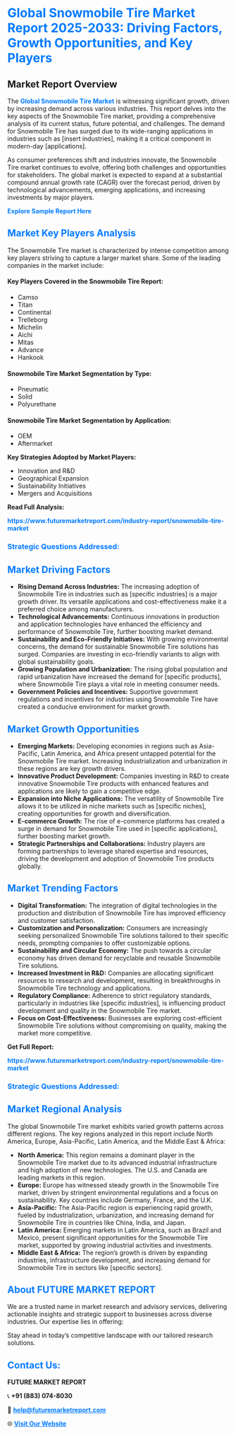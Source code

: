 <h1 style="color: #007BFF;">Global Snowmobile Tire Market Report 2025-2033: Driving Factors, Growth Opportunities, and Key Players</h1>

<section id="overview">
<h2>Market Report Overview</h2>
<p>The <a href="https://www.futuremarketreport.com/industry-report/snowmobile-tire-market" style="color: #007BFF; text-decoration: none;"><strong>Global Snowmobile Tire Market</strong></a> is witnessing significant growth, driven by increasing demand across various industries. This report delves into the key aspects of the Snowmobile Tire market, providing a comprehensive analysis of its current status, future potential, and challenges. The demand for Snowmobile Tire has surged due to its wide-ranging applications in industries such as [insert industries], making it a critical component in modern-day [applications].</p>
<p>As consumer preferences shift and industries innovate, the Snowmobile Tire market continues to evolve, offering both challenges and opportunities for stakeholders. The global market is expected to expand at a substantial compound annual growth rate (CAGR) over the forecast period, driven by technological advancements, emerging applications, and increasing investments by major players.</p>
</section>

<section id="overview">
<p><a href="https://www.futuremarketreport.com/request-sample/reportId=41110" style="color: #007BFF; text-decoration: none;"><strong>Explore Sample Report Here</strong></a></p>
</section>

<section id="key-players">
<h2 style="color: #007BFF;">Market Key Players Analysis</h2>
<p>The Snowmobile Tire market is characterized by intense competition among key players striving to capture a larger market share. Some of the leading companies in the market include:</p>
<h4>Key Players Covered in the Snowmobile Tire Report:</h4>
<ul><li>Camso</li><li>Titan</li><li>Continental</li><li>Trelleborg</li><li>Michelin</li><li>Aichi</li><li>Mitas</li><li>Advance</li><li>Hankook</li></ul>
<h4>Snowmobile Tire Market Segmentation by Type:</h4>
<ul><li>Pneumatic</li><li>Solid</li><li>Polyurethane</li></ul>

<h4>Snowmobile Tire Market Segmentation by Application:</h4>
<ul><li>OEM</li><li>Aftermarket</li></ul>
<p><strong>Key Strategies Adopted by Market Players:</strong></p>
<ul>
<li>Innovation and R&D</li>
<li>Geographical Expansion</li>
<li>Sustainability Initiatives</li>
<li>Mergers and Acquisitions</li>
</ul>
</section>

<section>
<p><strong>Read Full Analysis: </strong></p><a href="https://www.futuremarketreport.com/industry-report/snowmobile-tire-market" style="color: #007BFF; text-decoration: none;"><strong>https://www.futuremarketreport.com/industry-report/snowmobile-tire-market</strong></a>
<h3 style="color: #007BFF;">Strategic Questions Addressed:</h3>
</section>

<section id="driving-factors">
<h2 style="color: #007BFF;">Market Driving Factors</h2>
<ul>
<li><strong>Rising Demand Across Industries:</strong> The increasing adoption of Snowmobile Tire in industries such as [specific industries] is a major growth driver. Its versatile applications and cost-effectiveness make it a preferred choice among manufacturers.</li>
<li><strong>Technological Advancements:</strong> Continuous innovations in production and application technologies have enhanced the efficiency and performance of Snowmobile Tire, further boosting market demand.</li>
<li><strong>Sustainability and Eco-Friendly Initiatives:</strong> With growing environmental concerns, the demand for sustainable Snowmobile Tire solutions has surged. Companies are investing in eco-friendly variants to align with global sustainability goals.</li>
<li><strong>Growing Population and Urbanization:</strong> The rising global population and rapid urbanization have increased the demand for [specific products], where Snowmobile Tire plays a vital role in meeting consumer needs.</li>
<li><strong>Government Policies and Incentives:</strong> Supportive government regulations and incentives for industries using Snowmobile Tire have created a conducive environment for market growth.</li>
</ul>
</section>

<section id="growth-opportunities">
<h2 style="color: #007BFF;">Market Growth Opportunities</h2>
<ul>
<li><strong>Emerging Markets:</strong> Developing economies in regions such as Asia-Pacific, Latin America, and Africa present untapped potential for the Snowmobile Tire market. Increasing industrialization and urbanization in these regions are key growth drivers.</li>
<li><strong>Innovative Product Development:</strong> Companies investing in R&D to create innovative Snowmobile Tire products with enhanced features and applications are likely to gain a competitive edge.</li>
<li><strong>Expansion into Niche Applications:</strong> The versatility of Snowmobile Tire allows it to be utilized in niche markets such as [specific niches], creating opportunities for growth and diversification.</li>
<li><strong>E-commerce Growth:</strong> The rise of e-commerce platforms has created a surge in demand for Snowmobile Tire used in [specific applications], further boosting market growth.</li>
<li><strong>Strategic Partnerships and Collaborations:</strong> Industry players are forming partnerships to leverage shared expertise and resources, driving the development and adoption of Snowmobile Tire products globally.</li>
</ul>
</section>

<section id="trending-factors">
<h2 style="color: #007BFF;">Market Trending Factors</h2>
<ul>
<li><strong>Digital Transformation:</strong> The integration of digital technologies in the production and distribution of Snowmobile Tire has improved efficiency and customer satisfaction.</li>
<li><strong>Customization and Personalization:</strong> Consumers are increasingly seeking personalized Snowmobile Tire solutions tailored to their specific needs, prompting companies to offer customizable options.</li>
<li><strong>Sustainability and Circular Economy:</strong> The push towards a circular economy has driven demand for recyclable and reusable Snowmobile Tire solutions.</li>
<li><strong>Increased Investment in R&D:</strong> Companies are allocating significant resources to research and development, resulting in breakthroughs in Snowmobile Tire technology and applications.</li>
<li><strong>Regulatory Compliance:</strong> Adherence to strict regulatory standards, particularly in industries like [specific industries], is influencing product development and quality in the Snowmobile Tire market.</li>
<li><strong>Focus on Cost-Effectiveness:</strong> Businesses are exploring cost-efficient Snowmobile Tire solutions without compromising on quality, making the market more competitive.</li>
</ul>
</section>

<section>
<p><strong>Get Full Report: </strong></p><a href="https://www.futuremarketreport.com/industry-report/snowmobile-tire-market" style="color: #007BFF; text-decoration: none;"><strong>https://www.futuremarketreport.com/industry-report/snowmobile-tire-market</strong></a>
<h3 style="color: #007BFF;">Strategic Questions Addressed:</h3>
</section>


<section id="regional-analysis">
<h2 style="color: #007BFF;">Market Regional Analysis</h2>
<p>The global Snowmobile Tire market exhibits varied growth patterns across different regions. The key regions analyzed in this report include North America, Europe, Asia-Pacific, Latin America, and the Middle East & Africa:</p>
<ul>
<li><strong>North America:</strong> This region remains a dominant player in the Snowmobile Tire market due to its advanced industrial infrastructure and high adoption of new technologies. The U.S. and Canada are leading markets in this region.</li>
<li><strong>Europe:</strong> Europe has witnessed steady growth in the Snowmobile Tire market, driven by stringent environmental regulations and a focus on sustainability. Key countries include Germany, France, and the U.K.</li>
<li><strong>Asia-Pacific:</strong> The Asia-Pacific region is experiencing rapid growth, fueled by industrialization, urbanization, and increasing demand for Snowmobile Tire in countries like China, India, and Japan.</li>
<li><strong>Latin America:</strong> Emerging markets in Latin America, such as Brazil and Mexico, present significant opportunities for the Snowmobile Tire market, supported by growing industrial activities and investments.</li>
<li><strong>Middle East & Africa:</strong> The region’s growth is driven by expanding industries, infrastructure development, and increasing demand for Snowmobile Tire in sectors like [specific sectors].</li>
</ul>
</section>

<footer>
<h2 style="color: #007BFF;">About FUTURE MARKET REPORT</h2>
<p>We are a trusted name in market research and advisory services, delivering actionable insights and strategic support to businesses across diverse industries. Our expertise lies in offering:</p>

<p>Stay ahead in today’s competitive landscape with our tailored research solutions.</p>

<h2 style="color: #007BFF;">Contact Us:</h2>
<p><strong>FUTURE MARKET REPORT</strong></p>
<p>📞 <strong>+91 (883) 074-8030</strong></p>
<p>📧 <strong><a href="mailto:help@futuremarketreport.com" style="color: #007BFF;">help@futuremarketreport.com</a></strong></p>
<p>🌐 <strong><a href="https://www.futuremarketreport.com/" style="color: #007BFF;">Visit Our Website</a></strong></p>
</footer>
